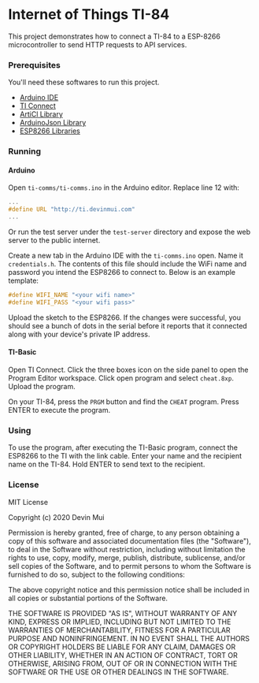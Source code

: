 # Internet of Things TI-84

This project demonstrates how to connect a TI-84 to a ESP-8266 microcontroller to send HTTP requests to API services.

### Prerequisites

You'll need these softwares to run this project.

-   [Arduino IDE](https://www.arduino.cc/en/main/software)
-   [TI Connect](https://education.ti.com/en/products/computer-software/ti-connect-ce-sw)
-   [ArtiCl Library](https://github.com/KermMartian/ArTICL)
-   [ArduinoJson Library](https://arduinojson.org)
-   [ESP8266 Libraries](https://github.com/esp8266/Arduino)

### Running

#### Arduino

Open `ti-comms/ti-comms.ino` in the Arduino editor. Replace line 12 with:

```c
...
#define URL "http://ti.devinmui.com"
...
```

Or run the test server under the `test-server` directory and expose the web server to the public internet.

Create a new tab in the Arduino IDE with the `ti-comms.ino` open. Name it `credentials.h`. The contents of this file should include the WiFi name and password you intend the ESP8266 to connect to. Below is an example template:

```c
#define WIFI_NAME "<your wifi name>"
#define WIFI_PASS "<your wifi pass>"
```

Upload the sketch to the ESP8266. If the changes were successful, you should see a bunch of dots in the serial before it reports that it connected along with your device's private IP address.

#### TI-Basic

Open TI Connect. Click the three boxes icon on the side panel to open the Program Editor workspace. Click open program and select `cheat.8xp`. Upload the program.

On your TI-84, press the `PRGM` button and find the `CHEAT` program. Press ENTER to execute the program.

### Using

To use the program, after executing the TI-Basic program, connect the ESP8266 to the TI with the link cable. Enter your name and the recipient name on the TI-84. Hold ENTER to send text to the recipient.

### License

MIT License

Copyright (c) 2020 Devin Mui

Permission is hereby granted, free of charge, to any person obtaining a copy
of this software and associated documentation files (the "Software"), to deal
in the Software without restriction, including without limitation the rights
to use, copy, modify, merge, publish, distribute, sublicense, and/or sell
copies of the Software, and to permit persons to whom the Software is
furnished to do so, subject to the following conditions:

The above copyright notice and this permission notice shall be included in all
copies or substantial portions of the Software.

THE SOFTWARE IS PROVIDED "AS IS", WITHOUT WARRANTY OF ANY KIND, EXPRESS OR
IMPLIED, INCLUDING BUT NOT LIMITED TO THE WARRANTIES OF MERCHANTABILITY,
FITNESS FOR A PARTICULAR PURPOSE AND NONINFRINGEMENT. IN NO EVENT SHALL THE
AUTHORS OR COPYRIGHT HOLDERS BE LIABLE FOR ANY CLAIM, DAMAGES OR OTHER
LIABILITY, WHETHER IN AN ACTION OF CONTRACT, TORT OR OTHERWISE, ARISING FROM,
OUT OF OR IN CONNECTION WITH THE SOFTWARE OR THE USE OR OTHER DEALINGS IN THE
SOFTWARE.
